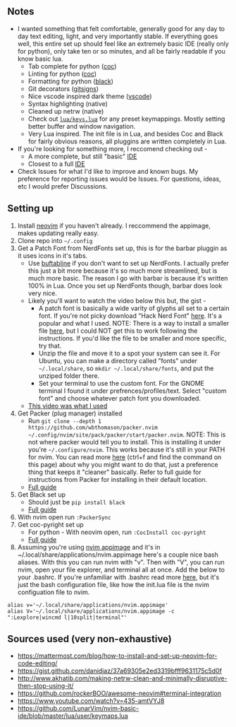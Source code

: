 ## Notes

* I wanted something that felt comfortable, generally good for any day to day text editing, light, and very importantly stable. If everything goes well, this entire set up should feel like an extremely basic IDE (really only for python), only take ten or so minutes, and all be fairly readable if you know basic lua.
   * Tab complete for python ([coc](https://github.com/neoclide/coc.nvim))
   * Linting for python ([coc](https://github.com/neoclide/coc.nvim))
   * Formatting for python ([black](https://github.com/psf/black))
   * Git decorators ([gitsigns](https://github.com/lewis6991/gitsigns.nvim))
   * Nice vscode inspired dark theme ([vscode](https://github.com/Mofiqul/vscode.nvim))
   * Syntax highlighting (native)
   * Cleaned up netrw (native)
   * Check out [```lua/keys.lua```](https://github.com/ZaneBartlett1/nvim/blob/main/lua/keys.lua) for any preset keymappings. Mostly setting better buffer and window navigation. 
   * Very Lua inspired. The init file is in Lua, and besides Coc and Black for fairly obvious reasons, all pluggins are written completely in Lua.
 * If you're looking for something more, I reccomend checking out -
    * A more complete, but still "basic" [IDE](https://github.com/LunarVim/nvim-basic-ide)
    * Closest to a full [IDE](https://github.com/LunarVim/LunarVim)
* Check Issues for what I'd like to improve and known bugs. My preference for reporting issues would be Issues. For questions, ideas, etc I would prefer Discussions.


## Setting up

1. Install [neovim](https://github.com/neovim/neovim/releases) if you haven't already. I reccommend the appimage, makes updating really easy.
2. Clone repo into ```~/.config```
3. Get a Patch Font from NerdFonts set up, this is for the barbar pluggin as it uses icons in it's tabs.
    * Use [buftabline](https://github.com/ap/vim-buftabline) if you don't want to set up NerdFonts. I actually prefer this just a bit more because it's so much more streamlined, but is much more basic. The reason I go with barbar is because it's written 100% in Lua. Once you set up NerdFonts though, barbar does look very nice.
    * Likely you'll want to watch the video below this but, the gist -
      * A patch font is basically a wide varity of glyphs all set to a certain font. If you're not picky download "Hack Nerd Font" [here](https://www.nerdfonts.com/font-downloads). It's a popular and what I used. NOTE: There is a way to install a smaller file [here](https://github.com/ryanoasis/nerd-fonts#patched-fonts), but I could NOT get this to work following the instructions. If you'd like the file to be smaller and more specific, try that.
      * Unzip the file and move it to a spot your system can see it. For Ubuntu, you can make a directory called "fonts" under ```~/.local/share```, so ```mkdir ~/.local/share/fonts```, and put the unziped folder there.
      * Set your terminal to use the custom font. For the GNOME terminal I found it under prefrences/profiles/text. Select "custom font" and choose whatever patch font you downloaded.
    * [This video was what I used](https://www.youtube.com/watch?v=435-amtVYJ8)
4. Get Packer (plug manager) installed
    * Run ```git clone --depth 1 https://github.com/wbthomason/packer.nvim ~/.config/nvim/site/pack/packer/start/packer.nvim```. NOTE: This is not where packer would tell you to install. This is installing it under you're ```~/.configure/nvim```. This works because it's still in your PATH for nvim. You can read more [here](https://mattermost.com/blog/turning-neovim-into-a-full-fledged-code-editor-with-lua/) (ctrl+f and find the command on this page) about why you might want to do that, just a preference thing that keeps it "cleaner" basically. Refer to full guide for instructions from Packer for installing in their default location.
    * [Full guide](https://github.com/wbthomason/packer.nvim)
5. Get Black set up
    * Should just be ```pip install black```
    * [Full guide](https://black.readthedocs.io/en/stable/getting_started.html)
6. With nvim open run  ```:PackerSync```
7. Get coc-pyright set up
    * For python - With neovim open, run ```:CocInstall coc-pyright```
    * [Full guide](https://github.com/fannheyward/coc-pyright)
8. Assuming you're using [nvim appimage](https://github.com/neovim/neovim/releases) and it's in ~/.local/share/applications/nvim.appimage here's a couple nice bash aliases. With this you can run nvim with "v". Then with "V", you can run nvim, open your file explorer, and terminal all at once. Add the below to your .bashrc. If you're unfamiliar with .bashrc read more [here](https://www.digitalocean.com/community/tutorials/bashrc-file-in-linux), but it's just the bash configuration file, like how the init.lua file is the nvim configuation file to nvim.
```
alias v='~/.local/share/applications/nvim.appimage'
alias V='~/.local/share/applications/nvim.appimage -c ":Lexplore|wincmd l|10split|terminal"'
```


## Sources used (very non-exhaustive)
* https://mattermost.com/blog/how-to-install-and-set-up-neovim-for-code-editing/
* https://gist.github.com/danidiaz/37a69305e2ed3319bfff9631175c5d0f
* http://www.akhatib.com/making-netrw-clean-and-minimally-disruptive-then-stop-using-it/
* https://github.com/rockerBOO/awesome-neovim#terminal-integration
* https://www.youtube.com/watch?v=435-amtVYJ8
* https://github.com/LunarVim/nvim-basic-ide/blob/master/lua/user/keymaps.lua
